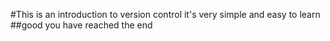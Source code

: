 #This is an introduction to version control
it's very simple and easy to learn
##good you have reached the end
